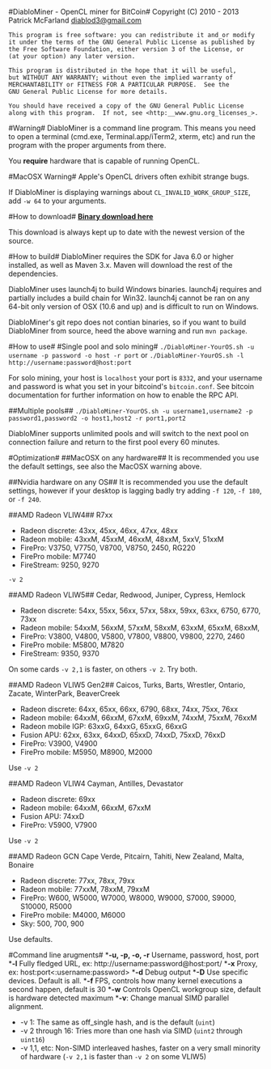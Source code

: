 #DiabloMiner - OpenCL miner for BitCoin#
    Copyright (C) 2010 - 2013 Patrick McFarland <diablod3@gmail.com>

    This program is free software: you can redistribute it and_or modify
    it under the terms of the GNU General Public License as published by
    the Free Software Foundation, either version 3 of the License, or
    (at your option) any later version.

    This program is distributed in the hope that it will be useful,
    but WITHOUT ANY WARRANTY; without even the implied warranty of
    MERCHANTABILITY or FITNESS FOR A PARTICULAR PURPOSE.  See the
    GNU General Public License for more details.

    You should have received a copy of the GNU General Public License
    along with this program.  If not, see <http:__www.gnu.org_licenses_>.

#Warning#
DiabloMiner is a command line program. This means you need to open a terminal
(cmd.exe, Terminal.app/iTerm2, xterm, etc) and run the program with the proper
arguments from there.

You __require__ hardware that is capable of running OpenCL.

#MacOSX Warning#
Apple's OpenCL drivers often exhibit strange bugs.

If DiabloMiner is displaying warnings about `CL_INVALID_WORK_GROUP_SIZE`, add
`-w 64` to your arguments.

#How to download#
__[Binary download here](http://adterrasperaspera.com/DiabloMiner.zip)__

This download is always kept up to date with the newest version of the source.

#How to build#
DiabloMiner requires the SDK for Java 6.0 or higher installed, as well as
Maven 3.x. Maven will download the rest of the dependencies.

DiabloMiner uses launch4j to build Windows binaries. launch4j requires and
partially includes a build chain for Win32. launch4j cannot be ran on any
64-bit only version of OSX (10.6 and up) and is difficult to run on Windows.

DiabloMiner's git repo does not contian binaries, so if you want to build
DiabloMiner from source, heed the above warning and run `mvn package`.

#How to use#
#Single pool and solo mining#
`./DiabloMiner-YourOS.sh -u username -p password -o host -r port`
or
`./DiabloMiner-YourOS.sh -l http://username:password@host:port`

For solo mining, your host is `localhost` your port is `8332`, and your
username and password is what you set in your bitcoind's `bitcoin.conf`.
See bitcoin documentation for further information on how to enable the RPC
API.

##Multiple pools##
`./DiabloMiner-YourOS.sh -u username1,username2 -p password1,password2
 -o host1,host2 -r port1,port2`

DiabloMiner supports unlimited pools and will switch to the next pool on
connection failure and return to the first pool every 60 minutes.

#Optimization#
##MacOSX on any hardware##
It is recommended you use the default settings, see also the MacOSX warning
above.

##Nvidia hardware on any OS##
It is recommended you use the default settings, however if your desktop is
lagging badly try adding `-f 120`, `-f 180`, or `-f 240`.

##AMD Radeon VLIW4##
R7xx

* Radeon discrete: 43xx, 45xx, 46xx, 47xx, 48xx
* Radeon mobile: 43xxM, 45xxM, 46xxM, 48xxM, 5xxV, 51xxM
* FirePro: V3750, V7750, V8700, V8750, 2450, RG220
* FirePro mobile: M7740
* FireStream: 9250, 9270

`-v 2`

##AMD Radeon VLIW5##
Cedar, Redwood, Juniper, Cypress, Hemlock

* Radeon discrete: 54xx, 55xx, 56xx, 57xx, 58xx, 59xx, 63xx, 6750, 6770, 73xx
* Radeon mobile: 54xxM, 56xxM, 57xxM, 58xxM, 63xxM, 65xxM, 68xxM,
* FirePro: V3800, V4800, V5800, V7800, V8800, V9800, 2270, 2460
* FirePro mobile: M5800, M7820
* FireStream: 9350, 9370

On some cards `-v 2,1` is faster, on others `-v 2`. Try both.

##AMD Radeon VLIW5 Gen2##
Caicos, Turks, Barts, Wrestler, Ontario, Zacate, WinterPark, BeaverCreek

* Radeon discrete: 64xx, 65xx, 66xx, 6790, 68xx, 74xx, 75xx, 76xx
* Radeon mobile: 64xxM, 66xxM, 67xxM, 69xxM, 74xxM, 75xxM, 76xxM
* Radeon mobile IGP: 63xxG, 64xxG, 65xxG, 66xxG
* Fusion APU: 62xx, 63xx, 64xxD, 65xxD, 74xxD, 75xxD, 76xxD
* FirePro: V3900, V4900
* FirePro mobile: M5950, M8900, M2000

Use `-v 2`

##AMD Radeon VLIW4
Cayman, Antilles, Devastator

* Radeon discrete: 69xx
* Radeon mobile: 64xxM, 66xxM, 67xxM
* Fusion APU: 74xxD
* FirePro: V5900, V7900

Use `-v 2`

##AMD Radeon GCN
Cape Verde, Pitcairn, Tahiti, New Zealand, Malta, Bonaire
* Radeon discrete: 77xx, 78xx, 79xx
* Radeon mobile: 77xxM, 78xxM, 79xxM
* FirePro: W600, W5000, W7000, W8000, W9000, S7000, S9000, S10000, R5000
* FirePro mobile: M4000, M6000
* Sky: 500, 700, 900

Use defaults.

#Command line arugments#
*__-u, -p, -o, -r__ Username, password, host, port
*__-l__ Fully fledged URL, ex: http://username:password@host:port/
*__-x__ Proxy, ex: host:port<:username:password>
*__-d__ Debug output
*__-D__ Use specific devices. Default is all.
*__-f__ FPS, controls how many kernel executions a second happen, default is 30
*__-w__ Controls OpenCL workgroup size, default is hardware detected maximum
*__-v__: Change manual SIMD parallel alignment.
 * -v 1: The same as off_single hash, and is the default (`uint`)
 * -v 2 through 16: Tries more than one hash via SIMD (`uint2` through `uint16`)
 * -v 1,1, etc: Non-SIMD interleaved hashes, faster on a very small minority of
   hardware (`-v 2,1` is faster than `-v 2` on some VLIW5)

